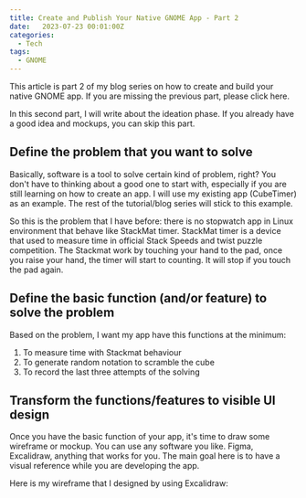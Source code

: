 ```yaml
---
title: Create and Publish Your Native GNOME App - Part 2
date:   2023-07-23 00:01:00Z
categories:
  - Tech
tags:
  - GNOME
---
```


This article is part 2 of my blog series on how to create and build your native GNOME app. If you are missing the previous part, please click here.

In this second part, I will write about the ideation phase. If you already have a good idea and mockups, you can skip this part.

## Define the problem that you want to solve

Basically, software is a tool to solve certain kind of problem, right? You don't have to thinking about a good one to start with, especially if you are still learning on how to create an app. I will use my existing app (CubeTimer) as an example. The rest of the tutorial/blog series will stick to this example.

So this is the problem that I have before: there is no stopwatch app in Linux environment that behave like StackMat timer. StackMat timer is a device that used to measure time in official Stack Speeds and twist puzzle competition. The Stackmat work by touching your hand to the pad, once you raise your hand, the timer will start to counting. It will stop if you touch the pad again.


## Define the basic function (and/or feature) to solve the problem

Based on the problem, I want my app have this functions at the minimum:

1. To measure time with Stackmat behaviour
2. To generate random notation to scramble the cube
3. To record the last three attempts of the solving

## Transform the functions/features to visible UI design

Once you have the basic function of your app, it's time to draw some wireframe or mockup. You can use any software you like. Figma, Excalidraw, anything that works for you. The main goal here is to have a visual reference while you are developing the app.

Here is my wireframe that I designed by using Excalidraw:




